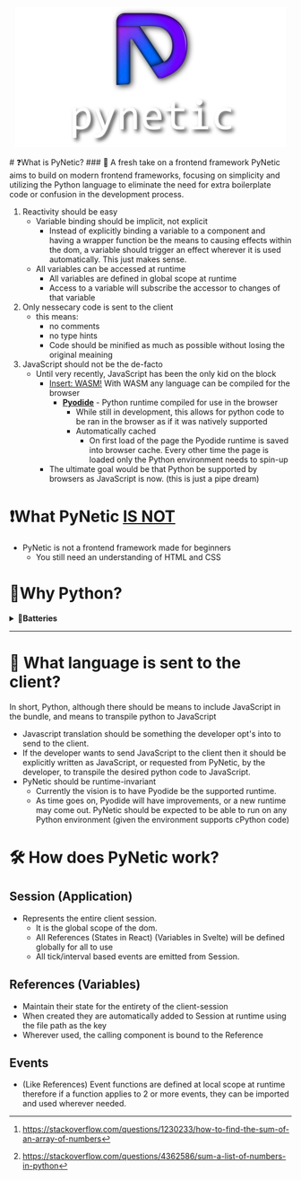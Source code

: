 <p align="center">
  <a href="https://github.com/Jabbey92/pynetic">
    <img height="250" src="/assets/icon & name.png">
  </a>
</p>
# ❓What is PyNetic?
### 🍃 A fresh take on a frontend framework
PyNetic aims to build on modern frontend frameworks, focusing on simplicity and utilizing the Python language to eliminate the need for extra boilerplate code or confusion in the development process.

1. Reactivity should be easy
     - Variable binding should be implicit, not explicit
       - Instead of explicitly binding a variable to a component and having a wrapper function be the means to causing effects within the dom, a variable should trigger an effect wherever it is used automatically. This just makes sense.
    - All variables can be accessed at runtime
      - All variables are defined in global scope at runtime
      - Access to a variable will subscribe the accessor to changes of that variable
2. Only nessecary code is sent to the client
   - this means:
     -  no comments
     -  no type hints
     -  Code should be minified as much as possible without losing the original meaining
3. JavaScript should not be the de-facto
   - Until very recently, JavaScript has been the only kid on the block
     - <ins>Insert: WASM!</ins> With WASM any language can be compiled for the browser
       - <ins>**[Pyodide](https://pyodide.org/en/stable/)**</ins> - Python runtime compiled for use in the browser
         - While still in development, this allows for python code to be ran in the browser as if it was natively supported
         - Automatically cached
           - On first load of the page the Pyodide runtime is saved into browser cache. Every other time the page is loaded only the Python environment needs to spin-up
     - The ultimate goal would be that Python be supported by browsers as JavaScript is now. (this is just a pipe dream)

# ❗What PyNetic <ins>IS NOT
- PyNetic is not a frontend framework made for beginners
  - You still need an understanding of HTML and CSS

# 🤷Why Python?
<details>
<summary>
🔋<b>Batteries</b>
</summary>

Javascript is a great tool, but it is not *"batteries-included"*.

*Batteries being standard functions or implementations of common functions that are already built into the language itself*

<ins>Consider the following:</ins>
> You have an iterable or array of numbers that you want to get the sum of:
### Summing in JavaScript,
You would need to implement this yourself.
Starting off, just a search for "js sum array" in the browser gives many different implementations of this.
The top rated answer (at the time of writing this) looks as follows:
```js
const sum = nums.reduce((partialSum, a) => partialSum + a, 0);
```
<sup>Reference [^1]</sup>

This can cause confusion, as one frameworks or one developer's way of summing an array can easily be
completely different from another's.

### Summing in Python,
This functionality is already builtin to the language as part of the standard library.
Therefore, the code for producing the sum of an array (`list` in python) is already done for you.
There is no need to lookup how something as trivial as a sum of an array is performed because it's already
documented in the python documentation and will always produce the same output
```py
sum(nums)
```
<sup>Reference [^2]</sup>

This means you as the developer do not need to send to the client your code to the client 
because it's already done for you.
</details>

---
# 🔀 What language is sent to the client?
In short, Python, although there should be means to include JavaScript in the bundle, and means to transpile python to JavaScript
- Javascript translation should be something the developer opt's into to send to the client.
- If the developer wants to send JavaScript to the client then it should be explicitly written as JavaScript, or requested from PyNetic, by the developer, to transpile the desired python code to JavaScript.
- PyNetic should be runtime-invariant
    - Currently the vision is to have Pyodide be the supported runtime.
    - As time goes on, Pyodide will have improvements, or a new runtime may come out. PyNetic should be expected to be able to run on any Python environment (given the environment supports cPython code)

# 🛠️ ️How does PyNetic work?

## Session (Application)
- Represents the entire client session.
  - It is the global scope of the dom.
  - All References (States in React) (Variables in Svelte) will be defined globally for all to use
  - All tick/interval based events are emitted from Session.

## References (Variables)
- Maintain their state for the entirety of the client-session
- When created they are automatically added to Session at runtime
using the file path as the key
- Wherever used, the calling component is bound to the Reference

## Events
- (Like References) Event functions are defined at local scope at runtime therefore if a function applies to 2 or more events, they can be imported and used wherever needed.

[^1]: https://stackoverflow.com/questions/1230233/how-to-find-the-sum-of-an-array-of-numbers
[^2]: https://stackoverflow.com/questions/4362586/sum-a-list-of-numbers-in-python